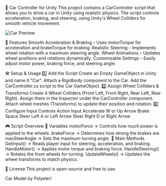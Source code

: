 🚗 Car Controller for Unity
This project contains a CarController script that allows you to drive a car in Unity using realistic physics. The script controls acceleration, braking, and steering, using Unity's Wheel Colliders for smooth vehicle movement.

![Car Preview](https://i.imgur.com/4wjZkqR.gif)

📌 Features
Smooth Acceleration & Braking – Uses motorTorque for acceleration and brakeTorque for braking.
Realistic Steering – Implements wheel rotation with a maximum steering angle.
Wheel Animations – Updates wheel positions and rotations dynamically.
Customizable Settings – Easily adjust motor power, braking force, and steering angle.

🛠️ Setup & Usage
1️⃣ Add the Script
  Create an Empty GameObject in Unity and name it "Car".
  Attach a Rigidbody component to the Car.
  Add the CarController.cs script to the Car GameObject.
2️⃣ Assign Wheel Colliders & Transforms
  Create 4 Wheel Colliders (Front Left, Front Right, Rear Left, Rear Right).
  Assign them in the Inspector under the CarController component.
  Attach wheel meshes (Transforms) to update their position and rotation.
3️⃣ Configure Input Controls
  Action	Input
  Accelerate	W or Up Arrow
  Brake	Space
  Steer Left	A or Left Arrow
  Steer Right	D or Right Arrow

🎮 Script Overview
  🔹 Variables
    motorForce → Controls how much power is applied to the wheels.
    brakeForce → Determines how strong the brakes are.
    maxSteerAngle → Sets the maximum turning angle.
  🔹 Main Methods
    GetInput() → Reads player input for steering, acceleration, and braking.
    HandleMotor() → Applies motor torque and braking force.
    HandleSteering() → Rotates the front wheels for turning.
    UpdateWheels() → Updates the wheel transforms to match physics.
    
📜 License
This project is open-source and free to use.

Car Model by Polyeler!
